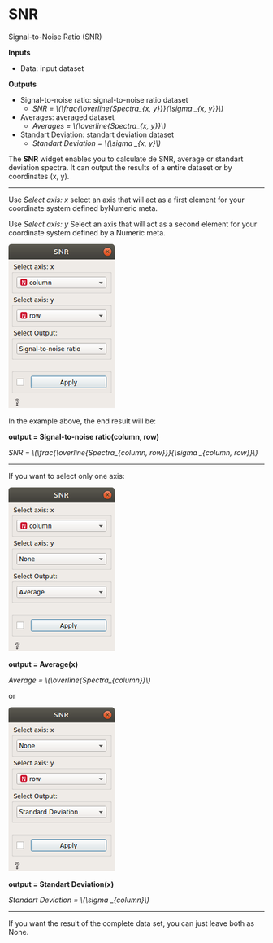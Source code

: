 SNR
===============

Signal-to-Noise Ratio (SNR)

**Inputs**

- Data: input dataset

**Outputs**

- Signal-to-noise ratio: signal-to-noise ratio dataset
    - *SNR = \\(\frac{\overline{Spectra_{x, y}}}{\sigma _{x, y}}\\)*
- Averages: averaged dataset
    - *Averages = \\(\overline{Spectra_{x, y}}\\)*
- Standart Deviation: standart deviation dataset
    - *Standart Deviation = \\(\sigma _{x, y}\\)*

The **SNR** widget enables you to calculate de SNR, average or standart deviation spectra. It can output the results of a entire dataset or by coordinates (x, y).

------------
Use *Select axis: x* select an axis that will act as a first element for your coordinate system defined byNumeric meta.

Use *Select axis: y* Select an axis that will act as a second element for your coordinate system defined by a Numeric meta.

![](images/snr_print.png)

In the example above, the end result will be:

**output = Signal-to-noise ratio(column, row)**

*SNR = \\(\frac{\overline{Spectra_{column, row}}}{\sigma _{column, row}}\\)*
________________

If you want to select only one axis:


![](images/snr_average_x.png)

**output = Average(x)**

*Average = \\(\overline{Spectra_{column}}\\)*
 
 or
 
 
![](images/snr_std_y.png)

**output = Standart Deviation(x)**

*Standart Deviation = \\(\sigma _{column}\\)*
___________

If you want the result of the complete data set, you can just leave both as None.